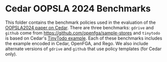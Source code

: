 # Cedar OOPSLA 2024 Benchmarks

This folder contains the benchmark policies used in the evaluation of the [OOPSLA2024 paper on Cedar](https://dl.acm.org/doi/10.1145/3649835).
There are three benchmarks: `gdrive` and `github` come from <https://github.com/openfga/sample-stores> and `tinytodo` is based on Cedar's [TinyTodo example](../tinytodo/). Each of these benchmarks includes the example encoded in Cedar, OpenFGA, and Rego. We also include alternate versions of `gdrive` and `github` that use policy templates (for Cedar only).
